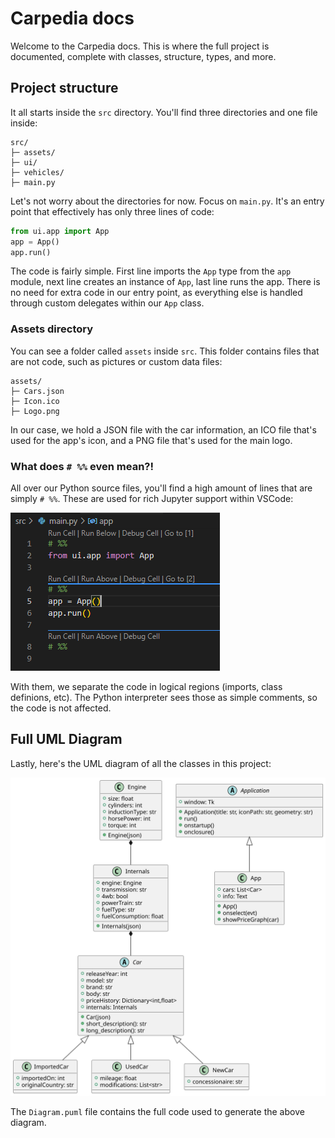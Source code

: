 # Carpedia docs
Welcome to the Carpedia docs. This is where the full project is documented, complete with classes, structure, types, and more.

## Project structure
It all starts inside the `src` directory. You'll find three directories and one file inside:

```
src/
├─ assets/
├─ ui/
├─ vehicles/
├─ main.py
```

Let's not worry about the directories for now. Focus on `main.py`. It's an entry point that effectively has only three lines of code:

```Python
from ui.app import App
app = App()
app.run()
```

The code is fairly simple. First line imports the `App` type from the `app` module, next line creates an instance of `App`, last line runs the app. There is no need for extra code in our entry point, as everything else is handled through custom delegates within our `App` class.

### Assets directory
You can see a folder called `assets` inside `src`. This folder contains files that are not code, such as pictures or custom data files:

```
assets/
├─ Cars.json
├─ Icon.ico
├─ Logo.png
```

In our case, we hold a JSON file with the car information, an ICO file that's used for the app's icon, and a PNG file that's used for the main logo.

### What does `# %%` even mean?!
All over our Python source files, you'll find a high amount of lines that are simply `# %%`. These are used for rich Jupyter support within VSCode:

![Picture of rich VSCode Jupyter support](Jupyter.png)

With them, we separate the code in logical regions (imports, class definions, etc). The Python interpreter sees those as simple comments, so the code is not affected.

## Full UML Diagram
Lastly, here's the UML diagram of all the classes in this project:

![Class Diagram](Diagram.svg)

The `Diagram.puml` file contains the full code used to generate the above diagram.